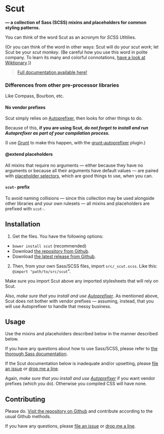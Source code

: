 # Scut

**&mdash; a collection of Sass (SCSS) mixins and placeholders for common styling patterns.**

You can think of the word Scut as an acronym for *SC*SS *Ut*itilies.

(Or you can think of the word in other ways: Scut will do your *scut work*; let Scut be your *scut monkey*. (Be careful how you use this word in polite company. To learn its many and colorful connotations, [have a look at Wiktionary](http://en.wiktionary.org/wiki/scut).))

> [Full documentation available here!](http://davidtheclark.github.io/scut/)

### Differences from other pre-processor libraries

Like Compass, Bourbon, etc.

#### No vendor prefixes

Scut simply relies on [Autoprefixer](https://github.com/ai/autoprefixer), then looks for other things to do.

Because of this, **if you are using Scut, *do not forget to install and run Autoprefixer as part of your compilation process.***

(I use [Grunt](http://gruntjs.com/) to make this happen, with the [grunt-autoprefixer](https://github.com/nDmitry/grunt-autoprefixer) plugin.)

#### @extend placeholders

All mixins that require no arguments &mdash; either because they have no arguments or because all their arguments have default values &mdash; are paired with [placeholder selectors](http://sass-lang.com/docs/yardoc/file.SASS_REFERENCE.html#placeholders), which are good things to use, when you can.

#### `scut-` prefix

To avoid naming collisions &mdash; since this collection may be used alongside other libraries and your own rulesets &mdash; all mixins and placeholders are prefixed with `scut-`.

## Installation

1. Get the files. You have the following options:
  - `bower install scut` (recommended)
  - Download [the repository from Github](https://github.com/davidtheclark/scut).  
  - Download [the latest release from Github](https://github.com/davidtheclark/scut/releases).
2. Then, from your own Sass/SCSS files, import `src/_scut.scss`. Like this: `@import "path/to/src/scut`".

Make sure you import Scut above any imported stylesheets that will rely on Scut.

Also, *make sure that you install and use [Autoprefixer](https://github.com/ai/autoprefixer)*. As mentioned above, Scut does not bother with vendor prefixes &mdash; assuming, instead, that you will use Autoprefixer to handle that messy business.

## Usage

Use the mixins and placeholders described below in the manner described below.

If you have any questions about how to use Sass/SCSS, please refer to [the thorough Sass documentation](http://sass-lang.com/docs/yardoc/file.SASS_REFERENCE.html).

If the Scut documentation below is inadequate and/or upsetting, please [file an issue](https://github.com/davidtheclark/scut/issues) or [drop me a line](https://github.com/davidtheclark).

Again, *make sure that you install and use [Autoprefixer](https://github.com/ai/autoprefixer)* if you want vendor prefixes (which you do). Otherwise you compiled CSS will have none.

## Contributing

Please do. [Visit the repository on Github](https://github.com/davidtheclark/scut) and contribute according to the usual Github methods.

If you have any questions, please [file an issue](https://github.com/davidtheclark/scut/issues) or [drop me a line](https://github.com/davidtheclark).